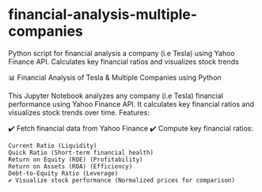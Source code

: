 # financial-analysis-multiple-companies
Python script for financial analysis a company (i.e Tesla) using Yahoo Finance API. Calculates key financial ratios and visualizes stock trends

📊 Financial Analysis of Tesla & Multiple Companies using Python

This Jupyter Notebook analyzes any company (i.e Tesla) financial performance using Yahoo Finance API. It calculates key financial ratios and visualizes stock trends over time.
Features:

✔️ Fetch financial data from Yahoo Finance
✔️ Compute key financial ratios:

    Current Ratio (Liquidity)
    Quick Ratio (Short-term financial health)
    Return on Equity (ROE) (Profitability)
    Return on Assets (ROA) (Efficiency)
    Debt-to-Equity Ratio (Leverage)
    ✔️ Visualize stock performance (Normalized prices for comparison)
